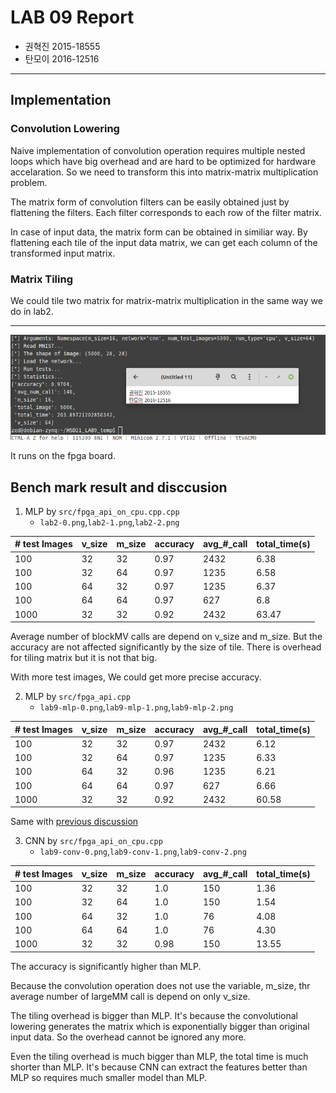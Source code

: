 # LAB 09 Report

- 권혁진 2015-18555
- 탄모이 2016-12516

---

## Implementation

### Convolution Lowering

Naive implementation of convolution operation requires multiple nested loops which have big overhead and are hard to be optimized for hardware accelaration. So we need to transform this into matrix-matrix multiplication problem.



The matrix form of convolution filters can be easily obtained just by flattening the filters. Each filter corresponds to each row of the filter matrix.



In case of input data, the matrix form can be obtained in similiar way. By flattening each tile of the input data matrix, we can get each column of the transformed input matrix.

### Matrix Tiling

We could tile two matrix for matrix-matrix multiplication in the same way we do in lab2.

---

![run](./results/lab9-0-0.png)

It runs on the fpga board.

## Bench mark result and disccusion

1. MLP by `src/fpga_api_on_cpu.cpp.cpp`
   - `lab2-0.png`,`lab2-1.png`,`lab2-2.png`

| # test Images | v_size | m_size | accuracy | avg\_#\_call | total\_time(s) |
| ------------- | ------ | ------ | -------- | ------------ | -------------- |
| 100           | 32     | 32     | 0.97     | 2432         | 6.38           |
| 100           | 32     | 64     | 0.97     | 1235         | 6.58           |
| 100           | 64     | 32     | 0.97     | 1235         | 6.37           |
| 100           | 64     | 64     | 0.97     | 627          | 6.8            |
| 1000          | 32     | 32     | 0.92     | 2432         | 63.47          |

Average number of blockMV calls are depend on v_size and m_size.  But the accuracy are not affected significantly by the size of tile. There is overhead for tiling matrix but it is not that big.

With more test images, We could get more precise accuracy.



2. MLP by `src/fpga_api.cpp`
   - `lab9-mlp-0.png`,`lab9-mlp-1.png`,`lab9-mlp-2.png`

| # test Images | v_size | m_size | accuracy | avg\_#\_call | total\_time(s) |
| ------------- | ------ | ------ | -------- | ------------ | -------------- |
| 100           | 32     | 32     | 0.97     | 2432         | 6.12           |
| 100           | 32     | 64     | 0.97     | 1235         | 6.33           |
| 100           | 64     | 32     | 0.96     | 1235         | 6.21           |
| 100           | 64     | 64     | 0.97     | 627          | 6.66           |
| 1000          | 32     | 32     | 0.92     | 2432         | 60.58          |

Same with [previous discussion](#mlp1)



3. CNN by `src/fpga_api_on_cpu.cpp`
   - `lab9-conv-0.png`,`lab9-conv-1.png`,`lab9-conv-2.png`

| # test Images | v_size | m_size | accuracy | avg\_#\_call | total\_time(s) |
| ------------- | ------ | ------ | -------- | ------------ | -------------- |
| 100           | 32     | 32     | 1.0      | 150          | 1.36           |
| 100           | 32     | 64     | 1.0      | 150          | 1.54           |
| 100           | 64     | 32     | 1.0      | 76           | 4.08           |
| 100           | 64     | 64     | 1.0      | 76           | 4.30           |
| 1000          | 32     | 32     | 0.98     | 150          | 13.55          |

The accuracy is significantly higher than MLP.

Because the convolution operation does not use the variable, m_size, thr average number of largeMM call is depend on only v_size.

The tiling overhead is bigger than MLP. It's because the convolutional lowering generates the matrix which is exponentially bigger than original input data. So the overhead cannot be ignored any more.

Even the tiling overhead is much bigger than MLP, the total time is much shorter than MLP. It's because CNN can extract the features better than MLP so requires much smaller model than MLP.